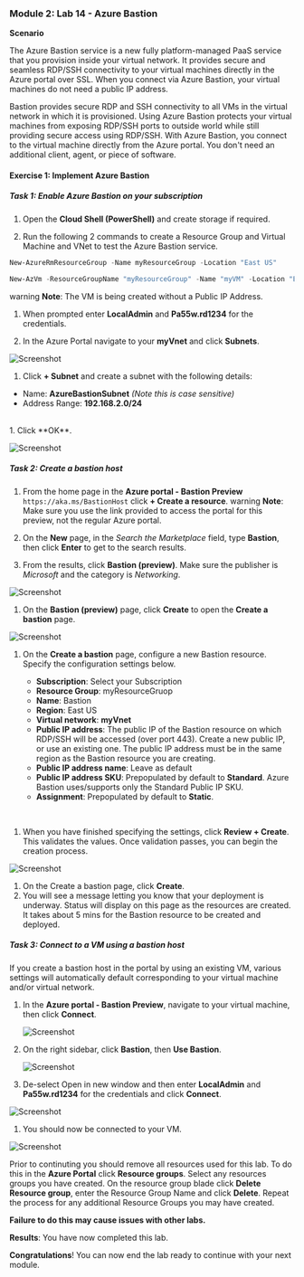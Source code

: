 
### Module 2: Lab 14 - Azure Bastion


**Scenario**

The Azure Bastion service is a new fully platform-managed PaaS service that you provision inside your virtual network. It provides secure and seamless RDP/SSH connectivity to your virtual machines directly in the Azure portal over SSL. When you connect via Azure Bastion, your virtual machines do not need a public IP address.

Bastion provides secure RDP and SSH connectivity to all VMs in the virtual network in which it is provisioned. Using Azure Bastion protects your virtual machines from exposing RDP/SSH ports to outside world while still providing secure access using RDP/SSH. With Azure Bastion, you connect to the virtual machine directly from the Azure portal. You don't need an additional client, agent, or piece of software.


#### Exercise 1: Implement Azure Bastion

##### Task 1: Enable Azure Bastion on your subscription

1.  Open the **Cloud Shell (PowerShell)** and create storage if required.

1.  Run the following 2 commands to create a Resource Group and Virtual Machine and VNet to test the Azure Bastion service.

 ```powershell
New-AzureRmResourceGroup -Name myResourceGroup -Location "East US"
 ```

 ```powershell
New-AzVm -ResourceGroupName "myResourceGroup" -Name "myVM" -Location "East US" -VirtualNetworkName "myVnet" -SubnetName "mySubnet" -SecurityGroupName "myNetworkSecurityGroup" -OpenPorts 80,3389
 ```
warning
**Note**: The VM is being created without a Public IP Address.


1.  When prompted enter **LocalAdmin** and **Pa55w.rd1234** for the credentials.

1.  In the Azure Portal navigate to your **myVnet** and click **Subnets**.

 ![Screenshot](https://godeployblob.blob.core.windows.net//labguideimages/AZ-500---VML---v2-Sept-2019/Module-2/6cfd54aa-87eb-4a96-b487-b6e6be7d8c13.png)
 
1.  Click **+ Subnet** and create a subnet with the following details:

  - Name: **AzureBastionSubnet** _(Note this is case sensitive)_
  - Address Range: **192.168.2.0/24**
</br>
1.  Click **OK**.

 ![Screenshot](https://godeployblob.blob.core.windows.net//labguideimages/AZ-500---VML---v2-Sept-2019/Module-2/1da929b3-bc79-4cba-9981-4669d5df45a3.png)

##### Task 2: Create a bastion host

1.  From the home page in the **Azure portal - Bastion Preview** `https://aka.ms/BastionHost` click **+ Create a resource**. 
warning
**Note**: Make sure you use the link provided to access the portal for this preview, not the regular Azure portal.


1.  On the **New** page, in the *Search the Marketplace* field, type **Bastion**, then click **Enter** to get to the search results.

1.  From the results, click **Bastion (preview)**. Make sure the publisher is *Microsoft* and the category is *Networking*.

 ![Screenshot](https://godeployblob.blob.core.windows.net//labguideimages/AZ-500---VML---v2-Sept-2019/Module-2/8b29e72f-7201-4ac1-95ef-9ef6ccb46f1c.png)

1.  On the **Bastion (preview)** page, click **Create** to open the **Create a bastion** page.

 ![Screenshot](https://godeployblob.blob.core.windows.net//labguideimages/AZ-500---VML---v2-Sept-2019/Module-2/e072ce23-91d7-456d-b6eb-f9b532a9e92e.png)

1.  On the **Create a bastion** page, configure a new Bastion resource. Specify the configuration settings below.

    * **Subscription**: Select your Subscription
    * **Resource Group**: myResourceGruop
    * **Name**: Bastion
    * **Region**: East US
    * **Virtual network**: **myVnet**
    * **Public IP address**: The public IP of the Bastion resource on which RDP/SSH will be accessed (over port 443). Create a new public IP, or use an existing one. The public IP address must be in the same region as the Bastion resource you are creating.
    * **Public IP address name**: Leave as default
    * **Public IP address SKU**: Prepopulated by default to **Standard**. Azure Bastion uses/supports only the Standard Public IP SKU.
    * **Assignment**: Prepopulated by default to **Static**.
</br>

1.  When you have finished specifying the settings, click **Review + Create**. This validates the values. Once validation passes, you can begin the creation process.

 ![Screenshot](https://godeployblob.blob.core.windows.net//labguideimages/AZ-500---VML---v2-Sept-2019/Module-2/26e3e1d4-f8eb-494c-85bb-65936a39a96e.png)

1.  On the Create a bastion page, click **Create**.
1.  You will see a message letting you know that your deployment is underway. Status will display on this page as the resources are created. It takes about 5 mins for the Bastion resource to be created and deployed.

##### Task 3: Connect to a VM using a bastion host 


If you create a bastion host in the portal by using an existing VM, various settings will automatically default corresponding to your virtual machine and/or virtual network.


1.  In the **Azure portal - Bastion Preview**, navigate to your virtual machine, then click **Connect**.

    ![Screenshot](https://godeployblob.blob.core.windows.net//labguideimages/AZ-500---VML---v2-Sept-2019/Module-2/79be0459-d078-40d4-87f1-45ced7c61cc4.png)

1.  On the right sidebar, click **Bastion**, then **Use Bastion**.

    ![Screenshot](https://godeployblob.blob.core.windows.net//labguideimages/AZ-500---VML---v2-Sept-2019/Module-2/50f9f855-b775-404f-a9d9-6792bc0d4705.png)

1.  De-select Open in new window and then enter **LocalAdmin** and **Pa55w.rd1234** for the credentials and click **Connect**.

 ![Screenshot](https://godeployblob.blob.core.windows.net//labguideimages/AZ-500---VML---v2-Sept-2019/Module-2/bfc04567-03b1-4839-899c-4cb660286669.png)

1.  You should now be connected to your VM.

 ![Screenshot](https://godeployblob.blob.core.windows.net//labguideimages/AZ-500---VML---v2-Sept-2019/Module-2/3478b486-7c2f-4d73-b86d-c0769ae9ce79.png)
 

Prior to continuting you should remove all resources used for this lab.  To do this in the **Azure Portal** click **Resource groups**.  Select any resources groups you have created.  On the resource group blade click **Delete Resource group**, enter the Resource Group Name and click **Delete**.  Repeat the process for any additional Resource Groups you may have created.

**Failure to do this may cause issues with other labs.**



**Results**: You have now completed this lab.



**Congratulations**! You can now end the lab ready to continue with your next module.


